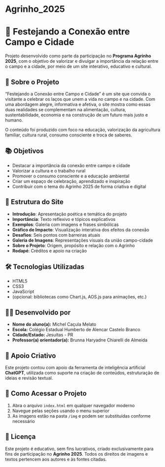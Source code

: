 # Agrinho_2025
# 🎉 Festejando a Conexão entre Campo e Cidade

Projeto desenvolvido como parte da participação no **Programa Agrinho 2025**, com o objetivo de valorizar e divulgar a importância da relação entre o campo e a cidade, por meio de um site interativo, educativo e cultural.

## 🌱 Sobre o Projeto

“Festejando a Conexão entre Campo e Cidade” é um site que convida o visitante a celebrar os laços que unem a vida no campo e na cidade. Com uma abordagem alegre, informativa e afetiva, o site mostra como essas duas realidades se complementam na alimentação, cultura, sustentabilidade, economia e na construção de um futuro mais justo e humano.

O conteúdo foi produzido com foco na educação, valorização da agricultura familiar, cultura rural, consumo consciente e troca de saberes.

## 📚 Objetivos

- Destacar a importância da conexão entre campo e cidade
- Valorizar a cultura e o trabalho rural
- Promover o consumo consciente e a educação ambiental
- Criar um espaço de celebração, aprendizado e inspiração
- Contribuir com o tema do Agrinho 2025 de forma criativa e digital

## 🧩 Estrutura do Site

- **Introdução**: Apresentação poética e temática do projeto  
- **Importância**: Texto reflexivo e tópicos explicativos  
- **Exemplos**: Galeria com imagens e frases simbólicas  
- **Gráfico de Impacto**: Visualização interativa dos efeitos da conexão  
- **Desafios**: Seis pontos com barreiras atuais  
- **Galeria de Imagens**: Representações visuais da união campo-cidade  
- **Sobre o Projeto**: Origem, propósito e relação com o Agrinho  
- **Rodapé**: Créditos e apoio na criação

## 🛠️ Tecnologias Utilizadas

- HTML5  
- CSS3  
- JavaScript  
- (opcional: bibliotecas como Chart.js, AOS.js para animações, etc.)

## 👨‍🏫 Desenvolvido por

- **Nome do aluno(a):** Michel Caçula Melato  
- **Escola:** Colégio Estadual Humberto de Alencar Castelo Branco  
- **Cidade/Estado:** Jesuítas - PR 
- **Professor(a) orientador(a):** Brunna Haryadne Chiarelli de Almeida

## 🤖 Apoio Criativo

Este projeto contou com apoio da ferramenta de inteligência artificial **ChatGPT**, utilizada como suporte na criação de conteúdos, estruturação de ideias e revisão textual.

## 📁 Como Acessar o Projeto

1. Abra o arquivo `index.html` em qualquer navegador moderno  
2. Navegue pelas seções usando o menu superior  
3. As imagens estão na pasta `/img` e podem ser substituídas conforme necessário

## 📌 Licença

Este projeto é educativo, sem fins lucrativos, criado exclusivamente para fins de participação no **Agrinho 2025**. Todos os direitos de imagens e textos pertencem aos autores e às fontes citadas.

